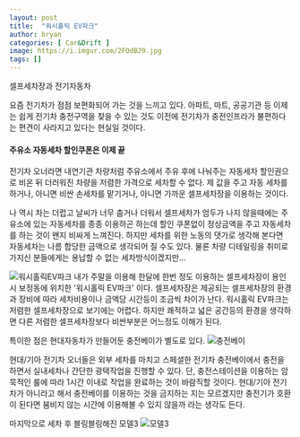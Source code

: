 ```yaml
---
layout: post
title:  "워시홀릭 EV파크"
author: bryan
categories: [ Car&Drift ]
image: https://i.imgur.com/2FOdBJ9.jpg
tags: []
---
```


셀프세차장과 전기자동차

요즘 전기차가 점점 보편화되어 가는 것을 느끼고 있다.
아파트, 마트, 공공기관 등 이제는 쉽게 전기차 충전구역을 찾을 수 있는 것도 이전에 전기차가 충전인프라가 불편하다는 편견이 사라지고 있다는 현실일 것이다.

#### 주유소 자동세차 할인쿠폰은 이제 끝

전기차 오너라면 내연기관 차량처럼 주유소에서 주유 후에 나눠주는 자동세차 할인권으로 비온 뒤 더러워진 차량을 저렴한 가격으로 세차할 수 없다. 제 값을 주고 자동 세차를 하거나, 아니면 비싼 손세차를 맡기거나, 아니면 가까운 셀프세차장을 이용하는 것이다.

나 역시 차는 더럽고 날씨가 너무 춥거나 더워서 셀프세차가 엄두가 나지 않을때에는 주유소에 있는 자동세차를 종종 이용하곤 하는데 할인 쿠폰없이 정상금액을 주고 자동세차를 하는 것이 왠지 비싸게 느껴진다. 하지만 세차를 위한 노동의 댓가로 생각해 본다면 자동세차는 나름 합당한 금액으로 생각되어 질 수도 있다. 물론 차량 디테일링을 취미로 가지신 분들에게는 용납할 수 없는 세차방식이겠지만...


![워시홀릭EV파크](https://i.imgur.com/2FOdBJ9.jpg)
내가 주말을 이용해 한달에 한번 정도 이용하는 셀프세차장이 용인시 보정동에 위치한 '워시홀릭 EV파크' 이다.
셀프세차장은 제공되는 셀프세차장의 환경과 장비에 따라 세차비용이나 금액당 시간등이 조금씩 차이가 난다.
워시홀릭 EV파크는 저렴한 셀프세차장으로 보기에는 어렵다. 하지만 쾌적하고 넓은 공간등의 환경을 생각하면 다른 저렴한 셀프세차장보다 비싼부분은 어느정도 이해가 된다.


특이한 점은 현대자동차가 만들어둔 충전베이가 별도로 있다.
![충전베이](https://i.imgur.com/wmy2MHd.jpg)

현대/기아 전기차 오너들은 외부 세차를 마치고 스페셜한 전기차 충전베이에서 충전을 하면서 실내세차나 간단한 광택작업을 진행할 수 있다. 단, 충전스테이션을 이용하는 암묵적인 룰에 따라 1시간 이내로 작업을 완료하는 것이 바람직할 것이다.
현대/기아 전기차가 아니라고 해서 충전베이를 이용하는 것을 금지하는 지는 모르겠지만 충전기가 호환이 된다면 붐비지 않는 시간에 이용해볼 수 있지 않을까 라는 생각도 든다. 

마지막으로 세차 후 블링블링해진 모델3
![모델3](https://i.imgur.com/z0LXHMZ.jpg)

